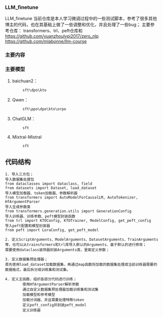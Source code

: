 ### LLM_finetune
LLM_finetune
当前仓库是本人学习微调过程中的一些测试脚本，参考了很多其他博主的代码，也在其基础上做了一些调整和优化，并且处理了一些bug；
主要参考仓库：
transformers、trl、peft仓库和
https://github.com/yuanzhoulvpi2017/zero_nlp
https://github.com/mlabonne/llm-course

### 主要内容
### 主要模型

1. baichuan2：
```
        sft\dpo\kto
```
2. Qwen：
```
        sft\ppo\dpo\kto\orpo
```
3. ChatGLM：
```
        sft
```
4. Mixtral-Mistral
```
        sft
```

## 代码结构
```
1. 导入三方包；
导入数据集处理包
from dataclasses import dataclass, field
from datasets import Dataset, load_dataset
导入模型加载器、token加载器、参数解析器
from transformers import AutoModelForCausalLM, AutoTokenizer, HfArgumentParser
导入生成参数类
from transformers.generation.utils import GenerationConfig
导入训练器、训练参数、peft模型封装函数
from trl import KTOConfig, KTOTrainer, ModelConfig, get_peft_config
导入peft配置和模型封装器
from peft import LoraConfig, get_peft_model

2. 定义ScriptArguments、ModelArguments、DatasetArguments、TrainArguments等，也可以从trainsformers和trl库导入默认的Arguments、基于默认的进行修改；
需要使用dataclass装饰器封装Arguments类，里面定义参数；

3. 定义数据集预处理器；
首先使用load_dataset加载数据集，再通过map函数将加载的数据集处理成当前训练器需要的数据格式，最后拆分成训练集和测试集。

4. 定义主函数，组织各部分代码进行训练；
        使用HfArgumentParser解析参数
        通过自定义数据集预处理器加载训练集和测试集
        加载模型和参考模型
        加载分词器、并且需要处理特殊token
        定义peft_config并封装peft_model
        定义训练器
```